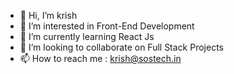 - 👋 Hi, I’m krish
- 👀 I’m interested in Front-End Development
- 🌱 I’m currently learning React Js
- 💞️ I’m looking to collaborate on Full Stack Projects
- 📫 How to reach me : krish@sostech.in

<!---
krish-sos/krish-sos is a ✨ special ✨ repository because its `README.md` (this file) appears on your GitHub profile.
You can click the Preview link to take a look at your changes.
--->
